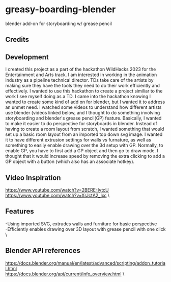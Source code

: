 # greasy-boarding-blender
blender add-on for storyboarding w/ grease pencil

## Credits


## Development

I created this project as a part of the hackathon WildHacks 2023 for the Entertainment and Arts track. I am interested in working in the animation industry as a pipeline technical director. 
TDs take care of the artists by making sure they have the tools they need to do their work efficiently and effectively.
I wanted to use this hackathon to create a project similiar to the work I see myself doing as a TD. I came into the hackathon knowing I wanted to create some kind of add on for blender, but I wanted it to address an unmet need. 
I watched some videos to understand how different artists use blender (videos linked below, and I thought to do something involving storyboarding and blender's grease pencil(GP) feature. 
Basically, I wanted to make it easier to do perspective for storyboards in blender. Instead of having to create a room layout from scratch, 
I wanted something that would set up a basic room layout from an imported top down svg image. I wanted it to have different extrusion settings for walls vs furnature, 
as well as something to easily enable drawing over the 3d setup with GP. Normally, to enable GP, you have to first add a GP object and then go to draw mode. 
I thought that it would increase speed by removing the extra clicking to add a GP object with a button (which also has an associate hotkey).

## Video Inspiration
https://www.youtube.com/watch?v=2BERE-IytcU \
https://www.youtube.com/watch?v=XrJctA2_Ixc \

## Features
-Using imported SVG, extrudes walls and furniture for basic perspective \
-Efficiently enables drawing over 3D layout with grease pencil with one click \


## Blender API references
https://docs.blender.org/manual/en/latest/advanced/scripting/addon_tutorial.html \
https://docs.blender.org/api/current/info_overview.html \
